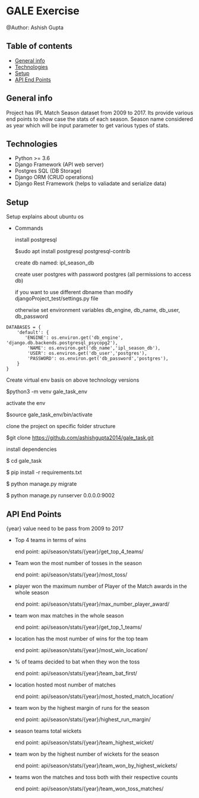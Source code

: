 # GALE Exercise
@Author: Ashish Gupta


## Table of contents
* [General info](#general-info)
* [Technologies](#technologies)
* [Setup](#setup)
* [API End Points](#api-end-points)

## General info
Project has IPL Match Season dataset from 2009 to 2017. Its provide various end points to show case the stats of each season. Season name considered as year which will be input parameter to get various types of stats.

## Technologies
* Python >= 3.6
* Django Framework (API web server)
* Postgres SQL (DB Storage)
* Django ORM (CRUD operations)
* Django Rest Framework (helps to valiadate and serialize data)

## Setup
Setup explains about ubuntu os
* Commands

  install postgresql
  
  $sudo apt install postgresql postgresql-contrib
  
  create db named: ipl_season_db 
  
  create user postgres with password postgres (all permissions to access db)
  
  if you want to use different dbname than modify djangoProject_test/settings.py file
  
  otherwise set environment variables db_engine, db_name, db_user, db_password

  
```
DATABASES = {
    'default': {
       'ENGINE': os.environ.get('db_engine', 'django.db.backends.postgresql_psycopg2'),
        'NAME': os.environ.get('db_name','ipl_season_db'),
        'USER': os.environ.get('db_user','postgres'),
        'PASSWORD': os.environ.get('db_password','postgres'),
    }  
}
```
  Create virtual env basis on above technology versions
  
  $python3 -m venv gale_task_env
  
  activate the env
  
  $source gale_task_env/bin/activate
  
  clone the project on specific folder structure
  
  $git clone https://github.com/ashishgupta2014/gale_task.git
  
  install dependencies
  
  $ cd gale_task
  
  $ pip install -r requirements.txt
  
  $ python manage.py migrate
  
  $ python manage.py runserver 0.0.0.0:9002
 
 
 
 ## API End Points
 {year} value need to be pass from 2009 to 2017
 * Top 4 teams in terms of wins
 
   end point: api/season/stats/{year}/get_top_4_teams/
 
 * Team won the most number of tosses in the season
 
   end point: api/season/stats/{year}/most_toss/
        
* player won the maximum number of Player of the Match awards in the whole season

  end point: api/season/stats/{year}/max_number_player_award/
  
* team won max matches in the whole season

  end point: api/season/stats/{year}/get_top_1_teams/
 
* location has the most number of wins for the top team

  end point: api/season/stats/{year}/most_win_location/
  
* % of teams decided to bat when they won the toss

  end point: api/season/stats/{year}/team_bat_first/
  
* location hosted most number of matches

  end point: api/season/stats/{year}/most_hosted_match_location/
  
  
* team won by the highest margin of runs  for the season

  end point: api/season/stats/{year}/highest_run_margin/
  
* season teams total wickets

  end point: api/season/stats/{year}/team_highest_wicket/
  
* team won by the highest number of wickets for the season

  end point: api/season/stats/{year}/team_won_by_highest_wickets/ 
  
* teams won the matches and toss both with their respective counts

  end point: api/season/stats/{year}/team_won_toss_matches/
  
  
